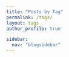 ```yaml
---
title: "Posts by Tag"
permalink: /tags/
layout: tags
author_profile: true

sidebar:
  nav: "blogsidebar"
---
```

